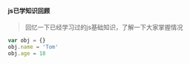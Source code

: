 #### js已学知识回顾

> 回忆一下已经学习过的js基础知识，了解一下大家掌握情况

```javascript
var obj = {}
obj.name = 'Tom'
obj.age = 18

```